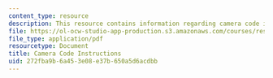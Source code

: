 ```yaml
---
content_type: resource
description: This resource contains information regarding camera code instructions.
file: https://ol-ocw-studio-app-production.s3.amazonaws.com/courses/res-2-006-girls-who-build-cameras-summer-2016/272fba9b6a453e08e37b650a5d6acdbb_MITRES_2_006SUM16_Cam_Code.pdf
file_type: application/pdf
resourcetype: Document
title: Camera Code Instructions
uid: 272fba9b-6a45-3e08-e37b-650a5d6acdbb
---
```

